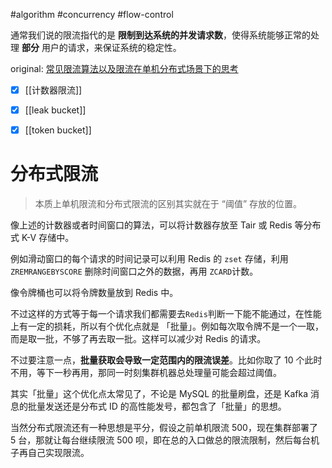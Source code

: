 #algorithm  #concurrency  #flow-control


通常我们说的限流指代的是 **限制到达系统的并发请求数**，使得系统能够正常的处理 **部分** 用户的请求，来保证系统的稳定性。

original: [常见限流算法以及限流在单机分布式场景下的思考 ](https://segmentfault.com/a/1190000023552181)

- [x] [[计数器限流]]
- [x] [[leak bucket]]
- [x] [[token bucket]]


# 分布式限流

> 本质上单机限流和分布式限流的区别其实就在于 “阈值” 存放的位置。


像上述的计数器或者时间窗口的算法，可以将计数器存放至 Tair 或 Redis 等分布式 K-V 存储中。

例如滑动窗口的每个请求的时间记录可以利用 Redis 的 `zset` 存储，利用`ZREMRANGEBYSCORE` 删除时间窗口之外的数据，再用 `ZCARD`计数。

像令牌桶也可以将令牌数量放到 Redis 中。

不过这样的方式等于每一个请求我们都需要去`Redis`判断一下能不能通过，在性能上有一定的损耗，所以有个优化点就是 「批量」。例如每次取令牌不是一个一取，而是取一批，不够了再去取一批。这样可以减少对 Redis 的请求。

不过要注意一点，**批量获取会导致一定范围内的限流误差**。比如你取了 10 个此时不用，等下一秒再用，那同一时刻集群机器总处理量可能会超过阈值。

其实「批量」这个优化点太常见了，不论是 MySQL 的批量刷盘，还是 Kafka 消息的批量发送还是分布式 ID 的高性能发号，都包含了「批量」的思想。

当然分布式限流还有一种思想是平分，假设之前单机限流 500，现在集群部署了 5 台，那就让每台继续限流 500 呗，即在总的入口做总的限流限制，然后每台机子再自己实现限流。